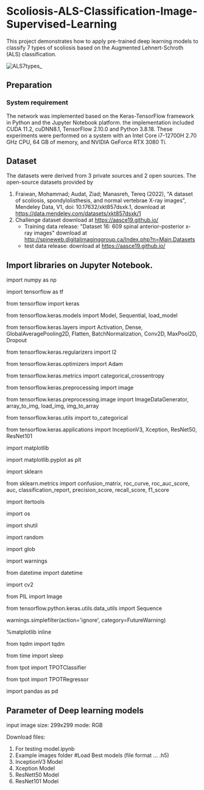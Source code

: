 # Scoliosis-ALS-Classification-Image-Supervised-Learning
This project demonstrates how to apply pre-trained deep learning models to classify 7 types of scoliosis based on the Augmented Lehnert-Schroth (ALS) classification.

![ALS7types_](https://github.com/13utterply/Scoliosis-ALS-Classification-Image-Supervised-Learning/assets/151118115/7144a71c-28c0-4d34-ad1d-43db68ca7bb5)

## Preparation
### System requirement
The network was implemented based on the Keras-TensorFlow framework in Python and the Jupyter Notebook platform.
the implementation included CUDA 11.2, cuDNN8.1, TensorFlow 2.10.0 and Python 3.8.18.
These experiments were performed on a system with an Intel Core i7-12700H 2.70 GHz CPU, 64 GB of memory, and NVIDIA GeForce RTX 3080 Ti.

## Dataset
The datasets were derived from 3 private sources and 2 open sources. 
The open-source datasets provided by
1. Fraiwan, Mohammad; Audat, Ziad; Manasreh, Tereq (2022), "A dataset of scoliosis, spondylolisthesis, and normal vertebrae X-ray images", Mendeley Data, V1, doi: 10.17632/xkt857dsxk.1,
   download at https://data.mendeley.com/datasets/xkt857dsxk/1 
3. Challenge dataset download at https://aasce19.github.io/
    - Training data release: "Dataset 16: 609 spinal anterior-posterior x-ray images" download at http://spineweb.digitalimaginggroup.ca/Index.php?n=Main.Datasets
    - test data release: download at https://aasce19.github.io/
  
## Import libraries on Jupyter Notebook.
import numpy as np

import tensorflow as tf

from tensorflow import keras

from tensorflow.keras.models import Model, Sequential, load_model

from tensorflow.keras.layers import Activation, Dense, GlobalAveragePooling2D, Flatten, BatchNormalization, Conv2D, MaxPool2D, Dropout

from tensorflow.keras.regularizers import l2

from tensorflow.keras.optimizers import Adam

from tensorflow.keras.metrics import categorical_crossentropy

from tensorflow.keras.preprocessing import image

from tensorflow.keras.preprocessing.image import ImageDataGenerator, array_to_img, load_img, img_to_array

from tensorflow.keras.utils import to_categorical

from tensorflow.keras.applications import InceptionV3, Xception, ResNet50, ResNet101

import matplotlib

import matplotlib.pyplot as plt

import sklearn

from sklearn.metrics import confusion_matrix, roc_curve, roc_auc_score, auc, classification_report, precision_score, recall_score, f1_score

import itertools

import os

import shutil

import random

import glob

import warnings

from datetime import datetime

import cv2

from PIL import Image

from tensorflow.python.keras.utils.data_utils import Sequence

warnings.simplefilter(action='ignore', category=FutureWarning)

%matplotlib inline

from tqdm import tqdm

from time import sleep

from tpot import TPOTClassifier

from tpot import TPOTRegressor

import pandas as pd

## Parameter of Deep learning models
input  image size: 299x299 mode: RGB

Download files:
1. For testing model.ipynb
2. Example images folder
#Load Best models (file format ... .h5)
3. InceptionV3 Model 
4. Xception Model
5. ResNett50 Model
6. ResNet101 Model





